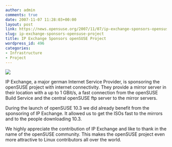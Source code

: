 ```yaml
---
author: admin
comments: true
date: 2007-11-07 11:28:03+00:00
layout: post
link: https://news.opensuse.org/2007/11/07/ip-exchange-sponsors-opensuse-project/
slug: ip-exchange-sponsors-opensuse-project
title: IP Exchange Sponsors openSUSE Project
wordpress_id: 496
categories:
- Infrastructure
- Project
---
```


[![](http://files.opensuse.org/opensuse/en/d/d8/Ip-exchange.png)](http://en.opensuse.org/Sponsors/IP_Exchange)


IP Exchange, a major german Internet Service Provider, is sponsoring the openSUSE project with internet connectivity.  They provide a mirror server in their location with a up to 1 GBit/s, a fast connection from the openSUSE Build Service and the central openSUSE ftp server to the mirror servers.

During the launch of openSUSE 10.3 we did already benefit from the sponsoring of IP Exchange. It allowed us to get the ISOs fast to the mirrors and to the people downloading 10.3.

We highly appreciate the contribution of IP Exchange and like to thank in the name of the openSUSE community. This makes the openSUSE project even more attractive to Linux contributors all over the world.
